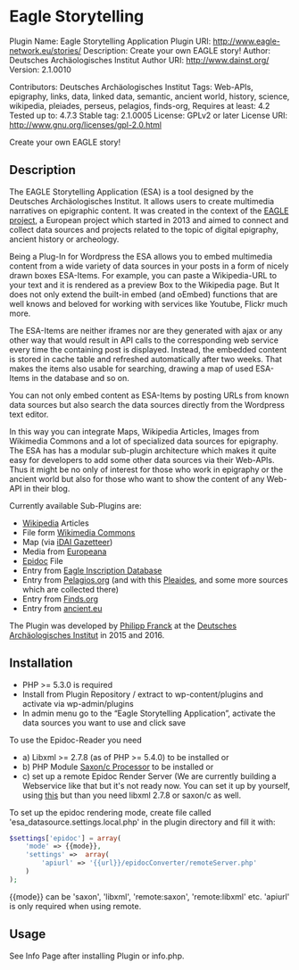 # Eagle Storytelling

Plugin Name: Eagle Storytelling Application
Plugin URI:  http://www.eagle-network.eu/stories/
Description: Create your own EAGLE story! 
Author:	     Deutsches Archäologisches Institut
Author URI:	 http://www.dainst.org/
Version:     2.1.0010

Contributors: Deutsches Archäologisches Institut
Tags: Web-APIs, epigraphy, links, data, linked data, semantic, ancient world, history, science, wikipedia, pleiades, perseus, pelagios, finds-org,
Requires at least: 4.2
Tested up to: 4.7.3
Stable tag: 2.1.0005
License: GPLv2 or later
License URI: http://www.gnu.org/licenses/gpl-2.0.html

Create your own EAGLE story!

## Description
The EAGLE Storytelling Application (ESA) is a tool designed by the Deutsches Archäologisches Institut. It allows users to create multimedia narratives on epigraphic content. It was created in the context of the [EAGLE project](http://www.eagle-network.eu/), a European project which started in 2013 and aimed to connect and collect data sources and projects related to the topic of digital epigraphy, ancient history or archeology. 

Being a Plug-In for Wordpress the ESA allows you to embed multimedia content from a wide variety of data sources in your posts in a form of nicely drawn boxes ESA-Items. For example, you can paste a Wikipedia-URL to your text and it is rendered as a preview Box to the Wikipedia page. But It does not only extend the built-in embed (and oEmbed) functions that are well knows and beloved for working with services like Youtube, Flickr much more.

The ESA-Items are neither iframes nor are they generated with ajax or any other way that would result in API calls to the corresponding web service every time the containing post is displayed. Instead, the embedded content is stored in cache table and refreshed automatically after two weeks. That makes the items also usable for searching, drawing a map of used ESA-Items in the database and so on.

You can not only embed content as ESA-Items by posting URLs from known data sources but also search the data sources directly from the Wordpress text editor.

In this way you can integrate Maps, Wikipedia Articles, Images from Wikimedia Commons and a lot of specialized data sources for epigraphy. The ESA has has a modular sub-plugin architecture which makes it quite easy for developers to add some other data sources via their Web-APIs. Thus it might be no only of interest for those who work in epigraphy or the ancient world but also for those who want to show the content of any Web-API in their blog.

Currently available Sub-Plugins are:

* [Wikipedia](https://www.wikipedia.org/) Articles
* File form [Wikimedia Commons](https://commons.wikimedia.org/wiki/Main_Page)
* Map (via [iDAI Gazetteer](http://gazetteer.dainst.org))
* Media from [Europeana](http://www.europeana.eu/portal/)
* [Epidoc](http://sourceforge.net/projects/epidoc/) File
* Entry from [Eagle Inscription Database](http://www.eagle-network.eu/)
* Entry from [Pelagios.org](http://pelagios.dme.ait.ac.at/) (and with this [Pleaides](http://pleiades.stoa.org/), and some more sources which are collected there)
* Entry from [Finds.org](https://finds.org.uk/)
* Entry from [ancient.eu](https://ancient.eu/)

The Plugin was developed by [Philipp Franck](mailto:philipp.franck@absender.net) at the [Deutsches Archäologisches Institut](http://www.dainst.org) in 2015 and 2016.


## Installation

* PHP >= 5.3.0 is required
* Install from Plugin Repository / extract to wp-content/plugins and activate via wp-admin/plugins
* In admin menu go to the “Eagle Storytelling Application”, activate the data sources you want to use and click save

To use the Epidoc-Reader you need
* a) Libxml >= 2.7.8 (as of PHP >= 5.4.0) to be installed
or
* b) PHP Module [Saxon/c Processor](http://www.saxonica.com/html/saxon-c/index.html) to be installed
or
* c) set up a remote Epidoc Render Server (We are currently building a Webservice like that but it's not ready now. You can set it up by yourself, using [this](https://github.com/paflov/epidocConverter) but than you need libxml 2.7.8 or saxon/c as well.

To set up the epidoc rendering mode, create file called 'esa_datasource.settings.local.php' in the plugin directory
and fill it with:  
```php
$settings['epidoc'] = array(
	'mode' => {{mode}},
	'settings' =>  array(
		'apiurl' => '{{url}}/epidocConverter/remoteServer.php'
	)
);
```

{{mode}} can be 'saxon', 'libxml', 'remote:saxon', 'remote:libxml' etc. 'apiurl' is only required when using remote.

## Usage

See Info Page after installing Plugin or info.php. 
